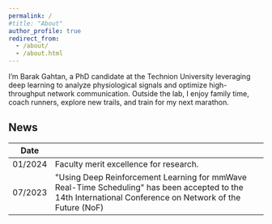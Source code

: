 ```yaml
---
permalink: /
#title: "About"
author_profile: true
redirect_from: 
  - /about/
  - /about.html
---
```


I’m Barak Gahtan, a PhD candidate at the Technion University leveraging deep learning to analyze physiological signals and optimize high-throughput network communication. Outside the lab, I enjoy family time, coach runners, explore new trails, and train for my next marathon.

<section id="academic-news" class="bg-gray-50 py-16">
  <div class="container mx-auto max-w-3xl px-6">
    <h2 class="text-3xl font-semibold mb-6">News</h2>
    <table class="min-w-full text-left">
      <thead>
        <tr>
          <th class="px-4 py-2">Date</th>
          <th class="px-4 py-2"></th>
        </tr>
      </thead>
      <tbody>
        <tr>
          <td class="border px-4 py-2">01/2024</td>
          <td class="border px-4 py-2">Faculty merit excellence for research.</td>
        </tr>
        <tr>
          <td class="border px-4 py-2">07/2023</td>
          <td class="border px-4 py-2">"Using Deep Reinforcement Learning for mmWave Real-Time Scheduling" has been accepted to the 14th International Conference on Network of the Future (NoF)</td>
        </tr>
      </tbody>
    </table>
  </div>
</section>